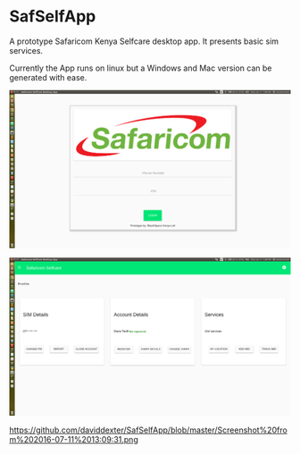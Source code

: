 # SafSelfApp
A prototype Safaricom Kenya Selfcare desktop app. It presents basic sim services.

Currently the App runs on linux but a Windows and Mac version can be generated with ease.

![alt tag](https://github.com/daviddexter/SafSelfApp/blob/master/Screenshot%20from%202016-07-11%2013:08:06.png)

![alt tag](https://github.com/daviddexter/SafSelfApp/blob/master/Screenshot%20from%202016-07-11%2013:08:29.png)

https://github.com/daviddexter/SafSelfApp/blob/master/Screenshot%20from%202016-07-11%2013:09:31.png
